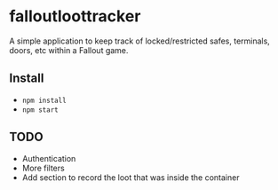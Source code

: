 # falloutloottracker

A simple application to keep track of locked/restricted safes, terminals, doors, etc within a Fallout game.

## Install

* `npm install`
* `npm start`

## TODO

* Authentication
* More filters
* Add section to record the loot that was inside the container

